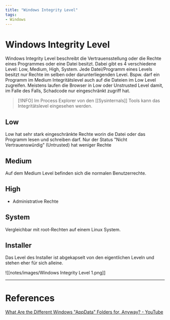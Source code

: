 ```yaml
---
title: "Windows Integrity Level"
tags:
- Windows
---
```


# Windows Integrity Level

Windows Integrity Level beschreibt die Vertrauensstellung oder die Rechte eines Programmes oder eine Datei besitzt.
Dabei gibt es 4 verschiedene Level: Low, Medium, High, System.
Jede Datei/Programm eines Levels besitzt nur Rechte im selben oder darunterliegenden Level. Bspw. darf ein Programm im Medium Integritätslevel auch auf die Dateien im Low Level zugreifen. 
Meistens laufen die Browser in Low oder Unstrusted Level damit, im Falle des Falls, Schadcode nur eingeschränkt zugriff hat.

>[!INFO]
>Im Process Explorer von den [[Sysinternals]] Tools kann das Integritätslevel eingesehen werden.

## Low
Low hat sehr stark eingeschränkte Rechte worin die Datei oder das Programm lesen und schreiben darf.
Nur der Status "Nicht Vertrauenswürdig" (Untrusted) hat weniger Rechte

## Medium
Auf dem Medium Level befinden sich die normalen Benutzerrechte.

## High
- Administrative Rechte

## System
Vergleichbar mit root-Rechten auf einem Linux System. 

## Installer
Das Level des Installer ist abgekapselt von den eigentlichen Leveln und stehen eher für sich alleine.

![[notes/images/Windows Integrity Level 1.png]]

---
# References
[What Are the Different Windows "AppData" Folders for, Anyway? - YouTube](https://www.youtube.com/watch?v=3XjSTG-oIMw)